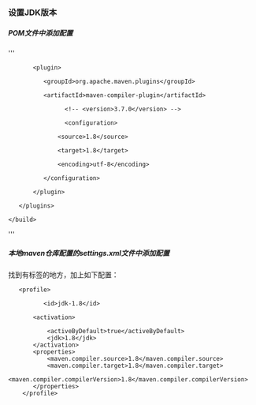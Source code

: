 ### 设置JDK版本

##### POM文件中添加配置

'''
<build>
       <plugins>

           <plugin>

              <groupId>org.apache.maven.plugins</groupId>

              <artifactId>maven-compiler-plugin</artifactId>

                    <!-- <version>3.7.0</version> -->  

                    <configuration>

                  <source>1.8</source>

                  <target>1.8</target>

                  <encoding>utf-8</encoding>

              </configuration>

           </plugin>

       </plugins>

    </build>
'''


##### 本地maven仓库配置的settings.xml文件中添加配置

找到有<profile>标签的地方，加上如下配置：
       
       <profile>

              <id>jdk-1.8</id>    

           <activation>  

               <activeByDefault>true</activeByDefault>    
               <jdk>1.8</jdk>    
           </activation>    
           <properties>    
               <maven.compiler.source>1.8</maven.compiler.source>    
               <maven.compiler.target>1.8</maven.compiler.target>    
               <maven.compiler.compilerVersion>1.8</maven.compiler.compilerVersion>    
           </properties>    
        </profile>

